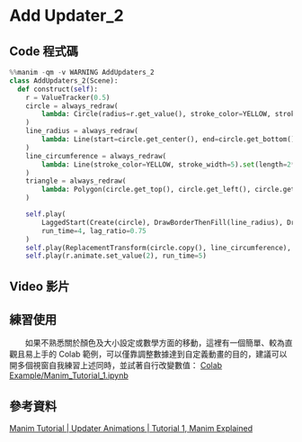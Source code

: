 # Add Updater_2
## Code 程式碼
```python
%%manim -qm -v WARNING AddUpdaters_2
class AddUpdaters_2(Scene):
  def construct(self):
    r = ValueTracker(0.5)
    circle = always_redraw(
        lambda: Circle(radius=r.get_value(), stroke_color=YELLOW, stroke_width=5)
    )
    line_radius = always_redraw(
        lambda: Line(start=circle.get_center(), end=circle.get_bottom(), stroke_color=RED_B, stroke_width=10)
    )
    line_circumference = always_redraw(
        lambda: Line(stroke_color=YELLOW, stroke_width=5).set(length=2*r.get_value()*PI).next_to(circle, DOWN, buff=0.2)
    )
    triangle = always_redraw(
        lambda: Polygon(circle.get_top(), circle.get_left(), circle.get_right(), fill_color=GREEN_C)
    )

    self.play(
        LaggedStart(Create(circle), DrawBorderThenFill(line_radius), DrawBorderThenFill(triangle)),
        run_time=4, lag_ratio=0.75
    )
    self.play(ReplacementTransform(circle.copy(), line_circumference), run_time=2)
    self.play(r.animate.set_value(2), run_time=5)
```
## Video 影片



## 練習使用
&emsp;&emsp;如果不熟悉關於顏色及大小設定或數學方面的移動，這裡有一個簡單、較為直觀且易上手的 Colab 範例，可以僅靠調整數據達到自定義動畫的目的，建議可以開多個視窗自我練習上述同時，並試著自行改變數值：
[Colab Example/Manim_Tutorial_1.ipynb](https://github.com/JIA-WEI-LI/ManimCE-Learning/blob/d02088c48a90b9f835a4e489a1efefef38d904db/Colab%20Example/Manim_Tutorial_1.ipynb)

## 參考資料
[Manim Tutorial | Updater Animations | Tutorial 1, Manim Explained](https://www.youtube.com/watch?v=MOv6yN7b2aI)
